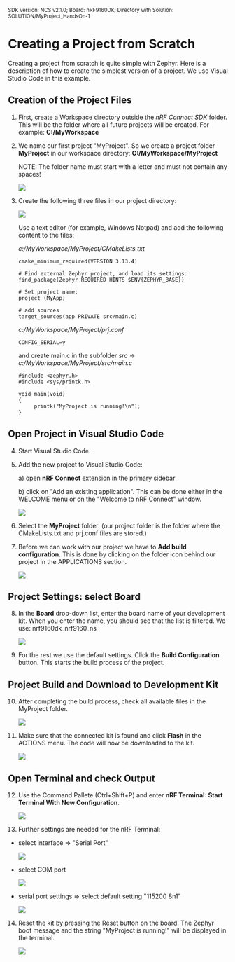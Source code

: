 <sup>SDK version: NCS v2.1.0; Board: nRF9160DK; Directory with Solution: SOLUTION/MyProject_HandsOn-1</sup>

# Creating a Project from Scratch

Creating a project from scratch is quite simple with Zephyr. Here is a description of how to create the simplest version of a project. We use Visual Studio Code in this example.

## Creation of the Project Files

1) First, create a Workspace directory outside the *nRF Connect SDK* folder. This will be the folder where all future projects will be created. For example:   __C:/MyWorkspace__
2) We name our first project "MyProject". So we create a project folder __MyProject__ in our workspace directory:    __C:/MyWorkspace/MyProject__

    NOTE: The folder name must start with a letter and must not contain any spaces!

    ![](images/HO1_folder.jpg)

3) Create the following three files in our project directory:

    ![](images/HO1_files.jpg)

    Use a text editor (for example, Windows Notpad) and add the following content to the files:

    _c:/MyWorkspace/MyProject/CMakeLists.txt_
    
       cmake_minimum_required(VERSION 3.13.4)

       # Find external Zephyr project, and load its settings:
       find_package(Zephyr REQUIRED HINTS $ENV{ZEPHYR_BASE})

       # Set project name:
       project (MyApp)

       # add sources
       target_sources(app PRIVATE src/main.c)             

    _c:/MyWorkspace/MyProject/prj.conf_
    
       CONFIG_SERIAL=y   
       
    and create main.c in the subfolder _src_ ->
         _c:/MyWorkspace/MyProject/src/main.c_
    
       #include <zephyr.h>
       #include <sys/printk.h>

       void main(void)
       {
            printk("MyProject is running!\n");
       }

## Open Project in Visual Studio Code

4) Start Visual Studio Code. 
5) Add the new project to Visual Studio Code:

   a) open __nRF Connect__ extension in the primary sidebar
   
   b) click on "Add an existing application". This can be done either in the WELCOME menu or on the "Welcome to nRF Connect" window.

    ![](images/HO1_AddApplicationToWorkspace.jpg)

6) Select the __MyProject__ folder. (our project folder is the folder where the CMakeLists.txt and prj.conf files are stored.)

7) Before we can work with our project we have to __Add build configuration__. This is done by clicking on the folder icon behind our project in the APPLICATIONS section. 

    ![](images/HO1_GenerateConfiguration.jpg)

## Project Settings: select Board

8) In the __Board__ drop-down list, enter the board name of your development kit. When you enter the name, you should see that the list is filtered. We use: nrf9160dk_nrf9160_ns 

    ![](images/HO1_Board.jpg)

10) For the rest we use the default settings. Click the __Build Configuration__ button. This starts the build process of the project. 

## Project Build and Download to Development Kit

10) After completing the build process, check all available files in the MyProject folder.

    ![](images/HO1_GeneratedFiles.jpg)

11) Make sure that the connected kit is found and click __Flash__ in the ACTIONS menu. The code will now be downloaded to the kit. 

    ![](images/HO1_Flash.jpg)

## Open Terminal and check Output

12) Use the Command Pallete (Ctrl+Shift+P) and enter __nRF Terminal: Start Terminal With New Configuration__. 

    ![](images/HO1_StartTerminal.jpg)

13) Further settings are needed for the nRF Terminal:

- select interface => "Serial Port"

    ![](images/HO1_Serial-RTT.jpg)

- select COM port

    ![](images/HO1_ComPort.jpg)

- serial port settings => select default setting "115200 8n1"

    ![](images/HO1_SerialSettings.jpg)

14) Reset the kit by pressing the Reset button on the board. The Zephyr boot message and the string "MyProject is running!" will be displayed in the terminal. 

    ![](images/HO1_NrfTerminal.jpg)


